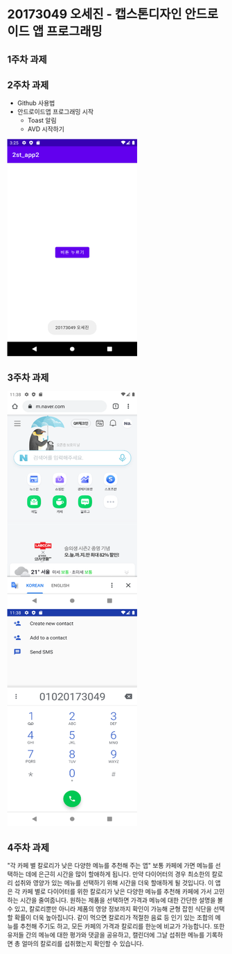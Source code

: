 # 20173049 오세진 - 캡스톤디자인 안드로이드 앱 프로그래밍

## 1주차 과제

## 2주차 과제
  - Github 사용법
  - 안드로이드앱 프로그래밍 시작
    - Toast 알림
    - AVD 시작하기

<img width="300" height="500" src="./png/2주차출석과제.png"></img>

## 3주차 과제
<img width="300" height="500" src="./png/3주차과제_1.png"></img>
<img width="300" height="500" src="./png/3주차과제_2.png"></img>

## 4주차 과제
"각 카페 별 칼로리가 낮은 다양한 메뉴를 추천해 주는 앱"
보통 카페에 가면 메뉴를 선택하는 데에 은근히 시간을 많이 할애하게 됩니다. 만약 다이어터의 경우 최소한의 칼로리 섭취와 영양가 있는 메뉴를 선택하기 위해 시간을 더욱 할애하게 될 것입니다. 이 앱은 각 카페 별로 다이어터를 위한 칼로리가 낮은 다양한 메뉴를 추천해 카페에 가서 고민하는 시간을 줄여줍니다. 원하는 제품을 선택하면 가격과 메뉴에 대한 간단한 설명을 볼 수 있고, 칼로리뿐만 아니라 제품의 영양 정보까지 확인이 가능해 균형 잡힌 식단을 선택할 확률이 더욱 높아집니다. 같이 먹으면 칼로리가 적절한 음료 등 인기 있는 조합의 메뉴를 추천해 주기도 하고, 모든 카페의 가격과 칼로리를 한눈에 비교가 가능합니다. 또한 유저들 간의 메뉴에 대한 평가와 댓글을 공유하고, 캘린더에 그날 섭취한 메뉴를 기록하면 총 얼마의 칼로리를 섭취했는지 확인할 수 있습니다.
